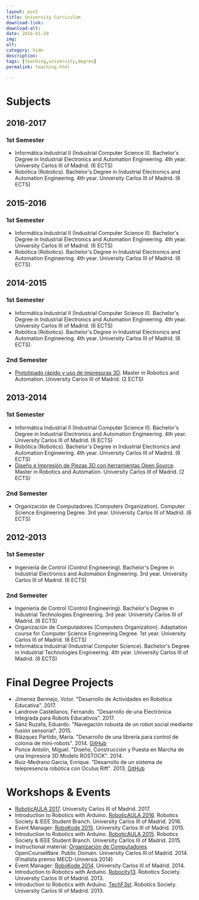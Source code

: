 ```yaml
---
layout: post
title: University Curriculum
download-link: 
download-alt:  
date: 2016-01-20
img: 
alt: 
category: hide
description: 
tags: [teaching,university,degree]
permalink: teaching.html

---
```


# Subjects

## 2016-2017

### 1st Semester

* Informática Industrial II (Industrial Computer Science II). Bachelor's Degree in Industrial Electronics and Automation Engineering. 4th year. University Carlos III of Madrid. (6 ECTS)
* Robótica (Robotics). Bachelor's Degree in Industrial Electronics and Automation Engineering. 4th year. University Carlos III of Madrid. (6 ECTS)

## 2015-2016

### 1st Semester

* Informática Industrial II (Industrial Computer Science II). Bachelor's Degree in Industrial Electronics and Automation Engineering. 4th year. University Carlos III of Madrid. (6 ECTS)
* Robótica (Robotics). Bachelor's Degree in Industrial Electronics and Automation Engineering. 4th year. University Carlos III of Madrid. (6 ECTS)

## 2014-2015

### 1st Semester

* Informática Industrial II (Industrial Computer Science II). Bachelor's Degree in Industrial Electronics and Automation Engineering. 4th year. University Carlos III of Madrid. (6 ECTS)
* Robótica (Robotics). Bachelor's Degree in Industrial Electronics and Automation Engineering. 4th year. University Carlos III of Madrid. (6 ECTS)

### 2nd Semester

* [Prototipado rápido y uso de impresoras 3D](http://educatech.sytes.net/wiki/2015_Master_seminar). Master in Robotics and Automation. University Carlos III of Madrid. (2 ECTS)

## 2013-2014

### 1st Semester

* Informática Industrial II (Industrial Computer Science II). Bachelor's Degree in Industrial Electronics and Automation Engineering. 4th year. University Carlos III of Madrid. (6 ECTS)
* Robótica (Robotics). Bachelor's Degree in Industrial Electronics and Automation Engineering. 4th year. University Carlos III of Madrid. (6 ECTS)
* [Diseño e Impresión de Piezas 3D con herramientas Open Source](http://educatech.sytes.net/wiki/2014_Master_seminar). Master in Robotics and Automation. University Carlos III of Madrid. (2 ECTS)

### 2nd Semester

* Organización de Computadores (Computers Organization). Computer Science Engineering Degree. 3rd year. University Carlos III of Madrid. (6 ECTS)

## 2012-2013

### 1st Semester

* Ingeniería de Control (Control Engineering). Bachelor's Degree in Industrial Electronics and Automation Engineering. 3rd year. University Carlos III of Madrid. (6 ECTS)

### 2nd Semester

* Ingeniería de Control (Control Engineering). Bachelor's Degree in Industrial Technologies Engineering. 3rd year. University Carlos III of Madrid. (6 ECTS)
* Organización de Computadores (Computers Organization). Adaptation course for Computer Science Engineering Degree. 1st year. University Carlos III of Madrid. (6 ECTS)
* Informática Industrial (Industrial Computer Science). Bachelor's Degree in Industrial Technologies Engineering. 4th year. University Carlos III of Madrid. (6 ECTS)

# Final Degree Projects

* Jimenez Bermejo, Vctor. "Desarrollo de Actividades en Robótica Educativa". 2017.
* Landrove Castellanos, Fernando. "Desarrollo de una Electrónica Integrada para Robots Educativos". 2017.
* Sánz Ruzafa, Eduardo. "Navegación robusta de un robot social mediante fusión sensorial". 2015.
* Blázquez Partido, María. "Desarrollo de una librería para control de colonia de mini-robots". 2014. [GitHub](https://github.com/raulperula/rpc_robot_colony)
* Ponce Antolín, Miguel. "Diseño, Construcción y Puesta en Marcha de una Impresora 3D Modelo ROSTOCK". 2014.
* Ruíz-Medrano García, Enrique. "Desarrollo de un sistema de telepresencia robótica con Oculus Rift". 2013. [GitHub](https://github.com/raulperula/oculus_rift)

# Workshops & Events

* [RoboticAULA 2017](https://www.flickr.com/photos/eventosuc3m/sets/72157677681847554/). University Carlos III of Madrid. 2017.
* Introduction to Robotics with Arduino. [RoboticAULA 2016](http://asrob.uc3m.es/index.php/School_of_Robots#AULA_.28IFEMA.29). Robotics Society & IEEE Student Branch. University Carlos III of Madrid. 2016.
* Event Manager: [RoboKode 2015](http://asrob.uc3m.es/index.php/School_of_Robots#Robokode). University Carlos III of Madrid. 2015.
* Introduction to Robotics with Arduino. [RoboticAULA 2015](http://asrob.uc3m.es/index.php/School_of_Robots#AULA_.28IFEMA.29). Robotics Society & IEEE Student Branch. University Carlos III of Madrid. 2015.
* Instructional material: [Organización de Computadores](http://ocw.uc3m.es/ingenieria-informatica/organizacion-de-computadores). OpenCourseWare. Public Domain. University Carlos III of Madrid. 2014. (Finalista premio MECD-Universia 2014)
* Event Manager: [RoboKode 2014](http://asrob.uc3m.es/index.php/School_of_Robots#Robokode). University Carlos III of Madrid. 2014.
* Introduction to Robotics with Arduino. [Robocity13](http://roboticslab.uc3m.es/robocity13/). Robotics Society. University Carlos III of Madrid. 2013.
* Introduction to Robotics with Arduino. [TechF3st](https://techfest.uc3m.es/2013/). Robotics Society. University Carlos III of Madrid. 2013.
